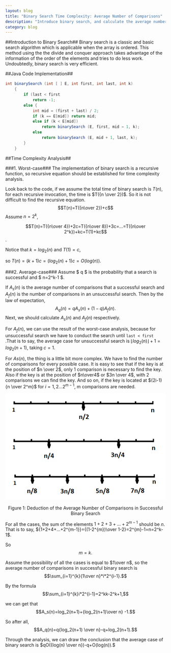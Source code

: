 ```yaml
---
layout: blog
title: "Binary Search Time Complexity: Average Number of Comparisons"
description: "Introduce binary search, and calculate the average number of comparisons in the algorithm."
category: blog
---
```

##Introduction to Binary Search##
Binary search is a classic and basic search algorithm which is applicable when the array is ordered. This method using the the divide and conquer approach takes advantage of the information of the order of the elements and tries to do less work. Undoubtedly, binary search is very efficient.

##Java Code Implementation##
```java
int binarySearch (int [ ] E, int first, int last, int k)
    {
    	if (last < first
    		return -1;
    	else {
    		int mid = (first + last) / 2;
    		if (k == E[mid]) return mid;
    		else if (k < E[mid])
    			return binarySearch (E, first, mid − 1, k);
    		else
    			return binarySearch (E, mid + 1, last, k);
    	}
    }
```

##Time Complexity Analysis##

###1. Worst-case###
The implementation of binary search is a recursive function, so recursive equation should be established for time complexity analysis.

Look back to the code, if we assume the total time of binary search is $T(n)$, for each recursive invocation, the time is $T({n \over 2})$. So it is not difficult to find the recursive equation.
$$T(n)=T({n\over 2})+c$$
Assume $n=2^k$,

$$T(n)=T({n\over 4})+2c=T({n\over 8})+3c=...=T({n\over 2^k})+kc=T(1)+kc$$.

Notice that $k=log_2(n)$ and $T(1)=c$,

so $T(n)=(k+1)c=(log_2(n)+1)c=O(log(n))$.

###2. Average-case###
Assume $ q $ is the probability that a search is successful and $ n=2^k-1 $.

If $A_s(n)$ is the average number of comparisons that a successful search and $A_f(n)$ is the number of comparisons in an unsuccessful search. Then by the law of expectation,
$$A_q(n)=qA_s(n)+(1-q)A_f(n).$$
Next, we should calculate $A_s(n)$ and $A_f(n)$ respectively.

For $A_f(n)$, we can use the result of the worst-case analysis, because for unsuccessful search we have to conduct the search until ```last < first ```.That is to say, the average case for unsuccessful search is $\lfloor log_2(n) \rfloor +1=log_2(n+1)$, taking $c=1$.

For $As(n)$, the thing is a little bit more complex. We have to find the number of comparisons for every possible case. It is easy to see that if the key is at the position of $n \over 2$, only 1 comparison is necessary to find the key. Also if the key is at the position of $n\over4$ or $3n \over 4$, with 2 comparisons we can find the key. And so on, if the key is located at $(2i-1){n \over 2^m}$ for $i=1,2...2^{m-1}$, m comparisons are needed.

![Figure 1: Deduction of the Average Number of Comparisons in Successful Binary Search](/images/binary_search.png "Figure 1: Deduction of the Average Number of Comparisons in Successful Binary Search")
<center>Figure 1: Deduction of the Average Number of Comparisons in Successful Binary Search</center>

For all the cases, the sum of the elements $1+2+3+...+2^{m-1}$ should be $n$. That is to say, ${1+2+4+...+2^{m-1}}={(1-2^{m})\over 1-2}=2^{m}-1=n=2^k-1$.

So $$m=k.$$

Assume the possibility of all the cases is equal to $1\over n$, so the average number of comparisons in successful binary search is
$$\sum_{i=1}^{k}{1\over n}*i*2^{i-1}.$$

By the formula
$$\sum_{i=1}^{k}i*2^{i-1}=2^kk-2^k+1,$$

we can get that
$$A_s(n)=log_2(n+1)+{log_2(n+1)\over n} -1.$$

So after all,
$$A_q(n)=q{log_2(n+1) \over n}-q+log_2(n+1).$$

Through the analysis, we can draw the conclusion that the average case of binary search is $qO({log(n) \over n})-q+O(log(n)).$

